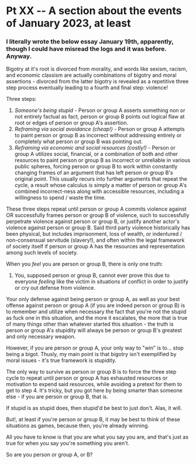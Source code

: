 # Pt XX -- A section about the events of January 2023, at least

### I literally wrote the below essay January 19th, apparently, though I could have misread the logs and it was before. Anyway.

Bigotry at it's root is divorced from morality, and words like sexism, racism, and economic classism are actually combinations of bigotry and moral assertions - divorced from the latter bigotry is revealed as a repetitive three step process eventually leading to a fourth and final step: violence!

Three steps:
1. _Someone's being stupid_ - Person or group A asserts something non or not entirely factual as fact, person or group B points out logical flaw at root or edges of person or group A's assertion.
2. _Reframing via social avoidance (cheap!)_ - Person or group A attempts to paint person or group B as incorrect without addressing entirely or completely what person or group B was pointing out.
3. _Reframing via economic and social resources (costly!)_ - Person or group A utilizes social, financial, or a combination of both and other resources to paint person or group B as incorrect or unreliable in various public spheres, forcing person or group B to work within constantly changing frames of an argument that has left person or group B's original point. This usually recurs into further arguments that repeat the cycle, a result whose calculus is simply a matter of person or group A's combined incorrect-ness along with accessible resources, including a willingness to spend / waste the time.

These three steps repeat until person or group A commits violence against OR successfully frames person or group B of violence, such to successfully perpetrate violence against person or group B, or justify another actor's violence against person or group B. Said third party violence historically has been physical, but includes imprisonment, loss of wealth, or indentured / non-consensual servitude (slavery!), and often within the legal framework of society itself if person or group A has the resources and representation among such levels of society.

When you _feel_ you are person or group B, there is only one truth:
1. You, supposed person or group B, cannot ever prove this due to everyone _feeling_ like the victim in situations of conflict in order to justify or cry out defense from violence.

Your only defense against being person or group A, as well as your best offense against person or group A (if you are indeed person or group B) is to remember and utilize when necessary the fact that you're not the stupid as fuck one in this situation, and the more it escalates, the more that is true of many things other than whatever started this situation - the truth is person or group A's stupidity will always be person or group B's greatest and only necessary weapon. 

However, if you are person or group A, your only way to "win" is to... stop being a bigot. Thusly, my main point is that bigotry isn't exemplified by moral issues - it's true framework is stupidity.

The only way to survive as person or group B is to force the three step cycle to repeat until person or group A has exhausted resources or motivation to expend said resources, while avoiding a pretext for them to get to step 4. It's tricky, but you got here by being smarter than someone else - if you are person or group B, that is.

If stupid is as stupid does, then stupid'd be best to just don't. Alas, it will.

But!, at least if you're person or group B, it may be best to think of these situations as games, because then, you're already winning.

All you have to know is that you are what you say you are, and that's just as true for when you say you're something you aren't.

So are you person or group A, or B?
